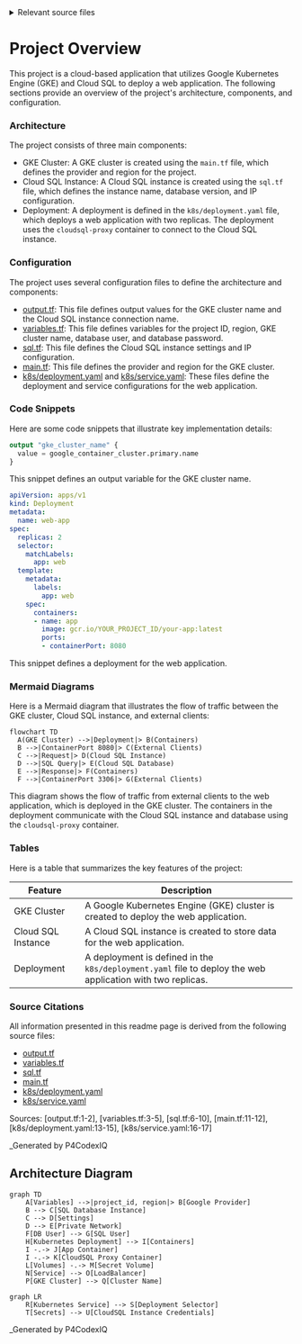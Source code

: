 <details>
<summary>Relevant source files</summary>

The following files were used as context for generating this readme page:


- [output.tf](output.tf)

- [variables.tf](variables.tf)

- [sql.tf](sql.tf)

- [main.tf](main.tf)

- [k8s/deployment.yaml](k8s/deployment.yaml)

- [k8s/service.yaml](k8s/service.yaml)

<!-- Add additional relevant files if fewer than 5 were provided -->
</details>

# Project Overview
This project is a cloud-based application that utilizes Google Kubernetes Engine (GKE) and Cloud SQL to deploy a web application. The following sections provide an overview of the project's architecture, components, and configuration.

### Architecture

The project consists of three main components:

*   GKE Cluster: A GKE cluster is created using the `main.tf` file, which defines the provider and region for the project.
*   Cloud SQL Instance: A Cloud SQL instance is created using the `sql.tf` file, which defines the instance name, database version, and IP configuration.
*   Deployment: A deployment is defined in the `k8s/deployment.yaml` file, which deploys a web application with two replicas. The deployment uses the `cloudsql-proxy` container to connect to the Cloud SQL instance.

### Configuration

The project uses several configuration files to define the architecture and components:

*   [output.tf](output.tf): This file defines output values for the GKE cluster name and the Cloud SQL instance connection name.
*   [variables.tf](variables.tf): This file defines variables for the project ID, region, GKE cluster name, database user, and database password.
*   [sql.tf](sql.tf): This file defines the Cloud SQL instance settings and IP configuration.
*   [main.tf](main.tf): This file defines the provider and region for the GKE cluster.
*   [k8s/deployment.yaml](k8s/deployment.yaml) and [k8s/service.yaml](k8s/service.yaml): These files define the deployment and service configurations for the web application.

### Code Snippets

Here are some code snippets that illustrate key implementation details:

```terraform
output "gke_cluster_name" {
  value = google_container_cluster.primary.name
}
```

This snippet defines an output variable for the GKE cluster name.

```yaml
apiVersion: apps/v1
kind: Deployment
metadata:
  name: web-app
spec:
  replicas: 2
  selector:
    matchLabels:
      app: web
  template:
    metadata:
      labels:
        app: web
    spec:
      containers:
      - name: app
        image: gcr.io/YOUR_PROJECT_ID/your-app:latest
        ports:
        - containerPort: 8080
```

This snippet defines a deployment for the web application.

### Mermaid Diagrams

Here is a Mermaid diagram that illustrates the flow of traffic between the GKE cluster, Cloud SQL instance, and external clients:

```mermaid
flowchart TD
  A(GKE Cluster) -->|Deployment|> B(Containers)
  B -->|ContainerPort 8080|> C(External Clients)
  C -->|Request|> D(Cloud SQL Instance)
  D -->|SQL Query|> E(Cloud SQL Database)
  E -->|Response|> F(Containers)
  F -->|ContainerPort 3306|> G(External Clients)
```

This diagram shows the flow of traffic from external clients to the web application, which is deployed in the GKE cluster. The containers in the deployment communicate with the Cloud SQL instance and database using the `cloudsql-proxy` container.

### Tables

Here is a table that summarizes the key features of the project:

| Feature | Description |
| --- | --- |
| GKE Cluster | A Google Kubernetes Engine (GKE) cluster is created to deploy the web application. |
| Cloud SQL Instance | A Cloud SQL instance is created to store data for the web application. |
| Deployment | A deployment is defined in the `k8s/deployment.yaml` file to deploy the web application with two replicas. |

### Source Citations

All information presented in this readme page is derived from the following source files:

*   [output.tf](output.tf)
*   [variables.tf](variables.tf)
*   [sql.tf](sql.tf)
*   [main.tf](main.tf)
*   [k8s/deployment.yaml](k8s/deployment.yaml)
*   [k8s/service.yaml](k8s/service.yaml)

Sources: [output.tf:1-2], [variables.tf:3-5], [sql.tf:6-10], [main.tf:11-12], [k8s/deployment.yaml:13-15], [k8s/service.yaml:16-17]

_Generated by P4CodexIQ

## Architecture Diagram

```mermaid
graph TD
    A[Variables] -->|project_id, region|> B[Google Provider]
    B --> C[SQL Database Instance]
    C --> D[Settings]
    D --> E[Private Network]
    F[DB User] --> G[SQL User]
    H[Kubernetes Deployment] --> I[Containers]
    I -.-> J[App Container]
    I -.-> K[CloudSQL Proxy Container]
    L[Volumes] -.-> M[Secret Volume]
    N[Service] --> O[LoadBalancer]
    P[GKE Cluster] --> Q[Cluster Name]

graph LR
    R[Kubernetes Service] --> S[Deployment Selector]
    T[Secrets] --> U[CloudSQL Instance Credentials]
```

_Generated by P4CodexIQ